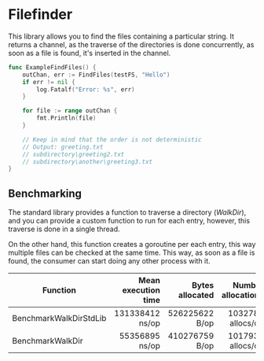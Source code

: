 # Filefinder
This library allows you to find the files containing a particular string. It returns 
a channel, as the traverse of the directories is done concurrently, as soon as 
a file is found, it's inserted in the channel.

```go
func ExampleFindFiles() {
	outChan, err := FindFiles(testFS, "Hello")
	if err != nil {
		log.Fatalf("Error: %s", err)
	}

	for file := range outChan {
		fmt.Println(file)
	}

	// Keep in mind that the order is not deterministic
	// Output: greeting.txt
	// subdirectory\greeting2.txt
	// subdirectory\another\greeting3.txt
}

```

## Benchmarking

The standard library provides a function to traverse a directory (_WalkDir_), and you
can provide a custom function to run for each entry, however, this traverse is done
in a single thread.

On the other hand, this function creates a goroutine per each entry, this way 
multiple files can be checked at the same time. This way, as soon as a file is found, 
the consumer can start doing any other process with it.


| Function               | Mean execution time | Bytes allocated | Number allocations |
|------------------------|--------------------:|----------------:|-------------------:|
| BenchmarkWalkDirStdLib |     131338412 ns/op |  526225622 B/op |  1032780 allocs/op |
| BenchmarkWalkDir       |      55356895 ns/op |  410276759 B/op |  1017930 allocs/op |